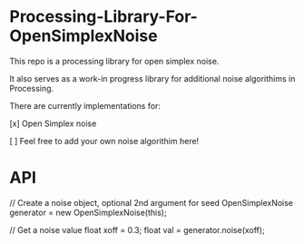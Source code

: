 # Processing-Library-For-OpenSimplexNoise
This repo is a processing library for open simplex noise. 

It also serves as a work-in progress library for additional noise algorithims in Processing.

There are currently implementations for:

[x] Open Simplex noise

[ ] Feel free to add your own noise algorithim here!


# API

// Create a noise object, optional 2nd argument for seed
OpenSimplexNoise generator = new OpenSimplexNoise(this);

// Get a noise value
float xoff = 0.3;
float val = generator.noise(xoff);
